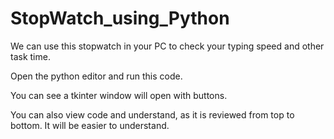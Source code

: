 # StopWatch_using_Python
We can use this stopwatch in your PC to check your typing speed and other task time.

Open the python editor and run this code.

You can see a tkinter window will open with buttons.

You can also view code and understand, as it is reviewed from top to bottom. It will be easier to understand.

